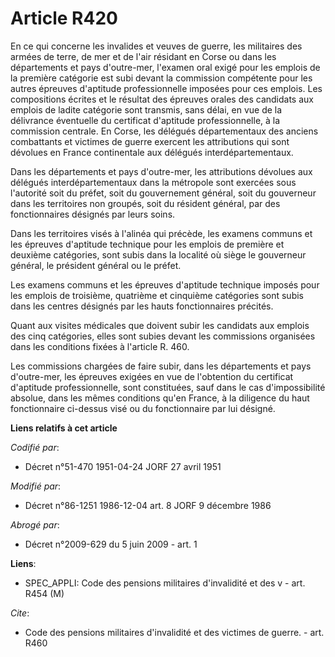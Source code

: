 # Article R420

En ce qui concerne les invalides et veuves de guerre, les militaires des armées de terre, de mer et de l'air résidant en
Corse ou dans les départements et pays d'outre-mer, l'examen oral exigé pour les emplois de la première catégorie est subi
devant la commission compétente pour les autres épreuves d'aptitude professionnelle imposées pour ces emplois. Les
compositions écrites et le résultat des épreuves orales des candidats aux emplois de ladite catégorie sont transmis, sans
délai, en vue de la délivrance éventuelle du certificat d'aptitude professionnelle, à la commission centrale. En Corse, les
délégués départementaux des anciens combattants et victimes de guerre exercent les attributions qui sont dévolues en France
continentale aux délégués interdépartementaux.

Dans les départements et pays d'outre-mer, les attributions dévolues aux délégués interdépartementaux dans la métropole sont
exercées sous l'autorité soit du préfet, soit du gouvernement général, soit du gouverneur dans les territoires non groupés,
soit du résident général, par des fonctionnaires désignés par leurs soins.

Dans les territoires visés à l'alinéa qui précède, les examens communs et les épreuves d'aptitude technique pour les emplois
de première et deuxième catégories, sont subis dans la localité où siège le gouverneur général, le président général ou le
préfet.

Les examens communs et les épreuves d'aptitude technique imposés pour les emplois de troisième, quatrième et cinquième
catégories sont subis dans les centres désignés par les hauts fonctionnaires précités.

Quant aux visites médicales que doivent subir les candidats aux emplois des cinq catégories, elles sont subies devant les
commissions organisées dans les conditions fixées à l'article R. 460.

Les commissions chargées de faire subir, dans les départements et pays d'outre-mer, les épreuves exigées en vue de
l'obtention du certificat d'aptitude professionnelle, sont constituées, sauf dans le cas d'impossibilité absolue, dans les
mêmes conditions qu'en France, à la diligence du haut fonctionnaire ci-dessus visé ou du fonctionnaire par lui désigné.

**Liens relatifs à cet article**

_Codifié par_:

  - Décret n°51-470 1951-04-24 JORF 27 avril 1951

_Modifié par_:

  - Décret n°86-1251 1986-12-04 art. 8 JORF 9 décembre 1986

_Abrogé par_:

  - Décret n°2009-629 du 5 juin 2009 - art. 1

**Liens**:

  - SPEC_APPLI: Code des pensions militaires d'invalidité et des v - art. R454 (M)

_Cite_:

  - Code des pensions militaires d'invalidité et des victimes de guerre. - art. R460
